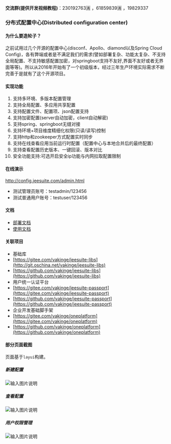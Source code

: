 **交流群(提供开发视频教程)**：230192763🈵 ，61859839🈵 ，19829337

### 分布式配置中心(Distributed configuration center)
#### 为什么要造轮子？
之前试用过几个开源的配置中心(disconf、Apollo、diamond以及Spring Cloud Config)，各有弊端或者是不满足我们的需求(譬如部署复杂、功能太复杂、不支持全局配置、不支持敏感配置加密，对springboot支持不友好,界面不友好或者无界面等等)。所以从2016年开始有了一个初级版本，经过三年生产环境实际需求不断完善于是就有了这个开源项目。



#### 实现功能
   1. 支持多环境、多版本配置管理
   1. 支持全局配置、多应用共享配置
   2. 支持配置文件、配置项、json配置支持
   3. 支持加密配置(server自动加密，client自动解密)
   4. 支持spring、springboot无缝对接
   5. 支持环境+项目维度精细化权限(只读/读写)控制
   6. 支持http和zookeeper方式配置实时同步
   7. 支持在线查看应用当前运行时配置（配置中心与本地合并后的最终配置）
   8. 支持查看配置历史版本、一键回滚、版本对比
   9. 安全功能支持:可选开启安全ip功能与内网拉取配置限制
   
#### 在线演示
http://config.jeesuite.com/admin.html
 - 测试管理员账号：testadmin/123456
 - 测试普通用户账号：testuser/123456
 
#### 文档
 - [部署文档](http://www.jeesuite.com/docs/quickstart/confcenter.html) 
 - [使用文档](http://www.jeesuite.com/docs/integration/confcenter.html) 

#### 关联项目
 - 基础库
  - [https://gitee.com/vakinge/jeesuite-libs](http://git.oschina.net/vakinge/jeesuite-libs)
  - [https://github.com/vakinge/jeesuite-libs](https://github.com/vakinge/jeesuite-libs)
  - 用户统一认证平台
  - [https://gitee.com/vakinge/jeesuite-passport](https://gitee.com/vakinge/jeesuite-passport)
  - [https://github.com/vakinge/jeesuite-passport](https://github.com/vakinge/jeesuite-passport)
  - 企业开发基础脚手架
  - [https://gitee.com/vakinge/oneplatform](https://gitee.com/vakinge/oneplatform)
  - [https://github.com/vakinge/oneplatform](https://github.com/vakinge/oneplatform)


#### 部分页面截图
页面基于`layui`构建。
##### 新建配置
![输入图片说明](https://images.gitee.com/uploads/images/2019/0612/162039_66a74f81_12388.png "新增配置.png")
##### 查看配置
![输入图片说明](https://images.gitee.com/uploads/images/2019/0612/162551_55f1292e_12388.png "查看配置.png")
##### 用户权限管理
![输入图片说明](https://images.gitee.com/uploads/images/2019/0612/163124_86171edc_12388.png "用户权限.png")




